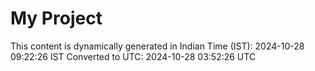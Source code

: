 # My Project

This content is dynamically generated in Indian Time (IST): 2024-10-28 09:22:26 IST
Converted to UTC: 2024-10-28 03:52:26 UTC
